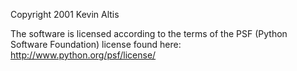 Copyright 2001 Kevin Altis

The software is licensed according to the terms of the PSF (Python Software Foundation) license found here: http://www.python.org/psf/license/